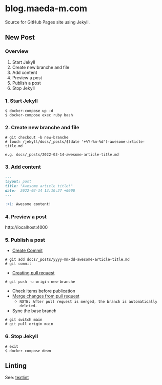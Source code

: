 # blog.maeda-m.com

Source for GitHub Pages site using Jekyll.

## New Post

### Overview

1. Start Jekyll
2. Create new branche and file
3. Add content
4. Preview a post
5. Publish a post
6. Stop Jekyll

### 1. Start Jekyll

```
$ docker-compose up -d
$ docker-compose exec ruby bash
```

### 2. Create new branche and file

```
# git checkout -b new-branche
# touch /jekyll/docs/_posts/$(date '+%Y-%m-%d')-awesome-article-title.md
```

`e.g. docs/_posts/2022-03-14-awesome-article-title.md`

### 3. Add content

```markdown
---
layout: post
title: "Awesome article title!"
date:  2022-03-14 13:10:27 +0900
---

:+1: Awesome content!

```

### 4. Preview a post

http://localhost:4000

### 5. Publish a post

- [Create Commit](https://docs.github.com/ja/pull-requests/committing-changes-to-your-project/creating-and-editing-commits)
```
# git add docs/_posts/yyyy-mm-dd-awesome-article-title.md
# git commit
```
- [Creating pull request](https://docs.github.com/ja/pull-requests/collaborating-with-pull-requests/proposing-changes-to-your-work-with-pull-requests)
```
# git push -u origin new-branche
```
- Check items before publication
- [Merge changes from pull request](https://docs.github.com/ja/pull-requests/collaborating-with-pull-requests/incorporating-changes-from-a-pull-request)
  - `NOTE: After pull request is merged, the branch is automatically deleted.`
- Sync the base branch
```
# git switch main
# git pull origin main
```

### 6. Stop Jekyll

```
# exit
$ docker-compose down
```

## Linting

See: [textlint](https://github.com/textlint/textlint)

